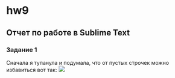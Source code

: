 # hw9
## Отчет по работе в Sublime Text
### Задание 1
Сначала я тупанула и подумала, что от пустых строчек можно избавиться вот так: 
![](//https://github.com/yapaeonia/hw9/blob/master/Снимок%20экрана%202018-06-01%20в%2016.25.15.png)
